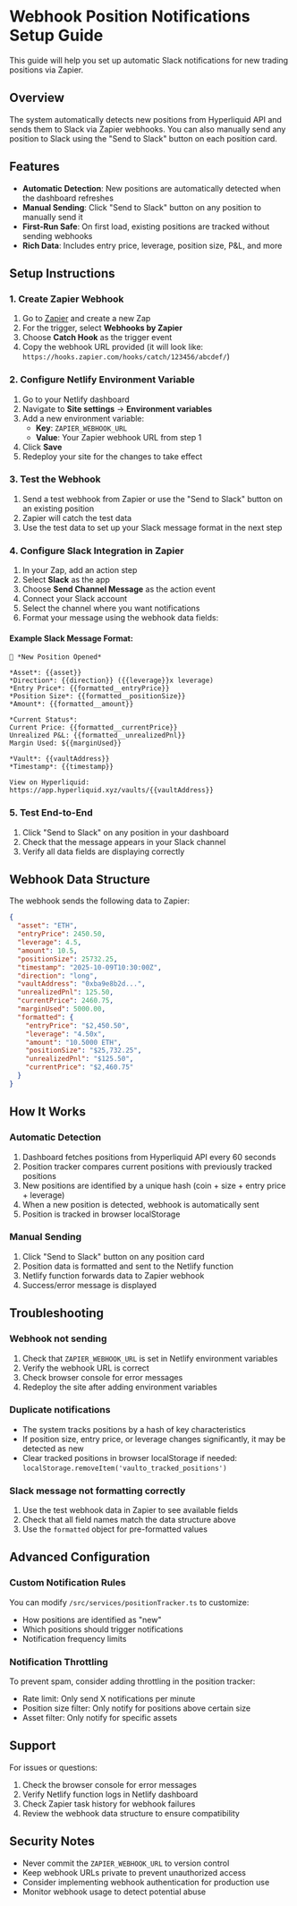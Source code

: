 # Webhook Position Notifications Setup Guide

This guide will help you set up automatic Slack notifications for new trading positions via Zapier.

## Overview

The system automatically detects new positions from Hyperliquid API and sends them to Slack via Zapier webhooks. You can also manually send any position to Slack using the "Send to Slack" button on each position card.

## Features

- **Automatic Detection**: New positions are automatically detected when the dashboard refreshes
- **Manual Sending**: Click "Send to Slack" button on any position to manually send it
- **First-Run Safe**: On first load, existing positions are tracked without sending webhooks
- **Rich Data**: Includes entry price, leverage, position size, P&L, and more

## Setup Instructions

### 1. Create Zapier Webhook

1. Go to [Zapier](https://zapier.com) and create a new Zap
2. For the trigger, select **Webhooks by Zapier**
3. Choose **Catch Hook** as the trigger event
4. Copy the webhook URL provided (it will look like: `https://hooks.zapier.com/hooks/catch/123456/abcdef/`)

### 2. Configure Netlify Environment Variable

1. Go to your Netlify dashboard
2. Navigate to **Site settings** → **Environment variables**
3. Add a new environment variable:
   - **Key**: `ZAPIER_WEBHOOK_URL`
   - **Value**: Your Zapier webhook URL from step 1
4. Click **Save**
5. Redeploy your site for the changes to take effect

### 3. Test the Webhook

1. Send a test webhook from Zapier or use the "Send to Slack" button on an existing position
2. Zapier will catch the test data
3. Use the test data to set up your Slack message format in the next step

### 4. Configure Slack Integration in Zapier

1. In your Zap, add an action step
2. Select **Slack** as the app
3. Choose **Send Channel Message** as the action event
4. Connect your Slack account
5. Select the channel where you want notifications
6. Format your message using the webhook data fields:

#### Example Slack Message Format:

```
🚨 *New Position Opened*

*Asset*: {{asset}}
*Direction*: {{direction}} ({{leverage}}x leverage)
*Entry Price*: {{formatted__entryPrice}}
*Position Size*: {{formatted__positionSize}}
*Amount*: {{formatted__amount}}

*Current Status*:
Current Price: {{formatted__currentPrice}}
Unrealized P&L: {{formatted__unrealizedPnl}}
Margin Used: ${{marginUsed}}

*Vault*: {{vaultAddress}}
*Timestamp*: {{timestamp}}

View on Hyperliquid: https://app.hyperliquid.xyz/vaults/{{vaultAddress}}
```

### 5. Test End-to-End

1. Click "Send to Slack" on any position in your dashboard
2. Check that the message appears in your Slack channel
3. Verify all data fields are displaying correctly

## Webhook Data Structure

The webhook sends the following data to Zapier:

```json
{
  "asset": "ETH",
  "entryPrice": 2450.50,
  "leverage": 4.5,
  "amount": 10.5,
  "positionSize": 25732.25,
  "timestamp": "2025-10-09T10:30:00Z",
  "direction": "long",
  "vaultAddress": "0xba9e8b2d...",
  "unrealizedPnl": 125.50,
  "currentPrice": 2460.75,
  "marginUsed": 5000.00,
  "formatted": {
    "entryPrice": "$2,450.50",
    "leverage": "4.50x",
    "amount": "10.5000 ETH",
    "positionSize": "$25,732.25",
    "unrealizedPnl": "$125.50",
    "currentPrice": "$2,460.75"
  }
}
```

## How It Works

### Automatic Detection

1. Dashboard fetches positions from Hyperliquid API every 60 seconds
2. Position tracker compares current positions with previously tracked positions
3. New positions are identified by a unique hash (coin + size + entry price + leverage)
4. When a new position is detected, webhook is automatically sent
5. Position is tracked in browser localStorage

### Manual Sending

1. Click "Send to Slack" button on any position card
2. Position data is formatted and sent to the Netlify function
3. Netlify function forwards data to Zapier webhook
4. Success/error message is displayed

## Troubleshooting

### Webhook not sending

1. Check that `ZAPIER_WEBHOOK_URL` is set in Netlify environment variables
2. Verify the webhook URL is correct
3. Check browser console for error messages
4. Redeploy the site after adding environment variables

### Duplicate notifications

- The system tracks positions by a hash of key characteristics
- If position size, entry price, or leverage changes significantly, it may be detected as new
- Clear tracked positions in browser localStorage if needed: `localStorage.removeItem('vaulto_tracked_positions')`

### Slack message not formatting correctly

1. Use the test webhook data in Zapier to see available fields
2. Check that all field names match the data structure above
3. Use the `formatted` object for pre-formatted values

## Advanced Configuration

### Custom Notification Rules

You can modify `/src/services/positionTracker.ts` to customize:
- How positions are identified as "new"
- Which positions should trigger notifications
- Notification frequency limits

### Notification Throttling

To prevent spam, consider adding throttling in the position tracker:
- Rate limit: Only send X notifications per minute
- Position size filter: Only notify for positions above certain size
- Asset filter: Only notify for specific assets

## Support

For issues or questions:
1. Check the browser console for error messages
2. Verify Netlify function logs in Netlify dashboard
3. Check Zapier task history for webhook failures
4. Review the webhook data structure to ensure compatibility

## Security Notes

- Never commit the `ZAPIER_WEBHOOK_URL` to version control
- Keep webhook URLs private to prevent unauthorized access
- Consider implementing webhook authentication for production use
- Monitor webhook usage to detect potential abuse


